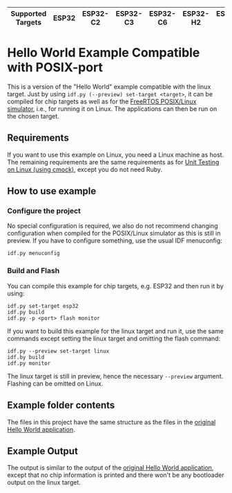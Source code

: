 | Supported Targets | ESP32 | ESP32-C2 | ESP32-C3 | ESP32-C6 | ESP32-H2 | ESP32-P4 | ESP32-S2 | ESP32-S3 | Linux |
| ----------------- | ----- | -------- | -------- | -------- | -------- | -------- | -------- | -------- | ----- |

# Hello World Example Compatible with POSIX-port

This is a version of the "Hello World" example compatible with the linux target. Just by using `idf.py (--preview) set-target <target>`, it can be compiled for chip targets as well as for the [FreeRTOS POSIX/Linux simulator](https://www.freertos.org/FreeRTOS-simulator-for-Linux.html), i.e., for running it on Linux. The applications can then be run on the chosen target.

## Requirements

If you want to use this example on Linux, you need a Linux machine as host. The remaining requirements are the same requirements as for [Unit Testing on Linux (using cmock)](https://docs.espressif.com/projects/esp-idf/en/stable/esp32/api-guides/linux-host-testing.html#requirements), except you do not need Ruby.

## How to use example

### Configure the project

No special configuration is required, we also do not recommend changing configuration when compiled for the POSIX/Linux simulator as this is still in preview. If you have to configure something, use the usual IDF menuconfig:
```
idf.py menuconfig
```

### Build and Flash

You can compile this example for chip targets, e.g. ESP32 and then run it by using:
```
idf.py set-target esp32
idf.py build
idf.py -p <port> flash monitor
```

If you want to build this example for the linux target and run it, use the same commands except setting the linux target and omitting the flash command:
```
idf.py --preview set-target linux
idf.by build
idf.py monitor
```
The linux target is still in preview, hence the necessary `--preview` argument. Flashing can be omitted on Linux.


## Example folder contents

The files in this project have the same structure as the files in the [original Hello World application](../../../../examples/get-started/hello_world/).

## Example Output

The output is similar to the output of the [original Hello World application](../../../../examples/get-started/hello_world/), except that no chip information is printed and there won't be any bootloader output on the linux target.

